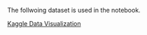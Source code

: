 The follwoing dataset is used in the notebook.

[Kaggle Data Visualization](https://www.kaggle.com/code/alexisbcook/final-project/data)

